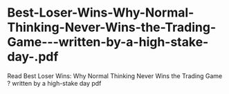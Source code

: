 # Best-Loser-Wins-Why-Normal-Thinking-Never-Wins-the-Trading-Game---written-by-a-high-stake-day-.pdf
Read Best Loser Wins: Why Normal Thinking Never Wins the Trading Game ? written by a high-stake day  pdf
